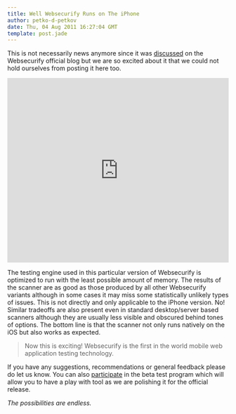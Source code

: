 ```yaml
---
title: Well Websecurify Runs on The iPhone
author: petko-d-petkov
date: Thu, 04 Aug 2011 16:27:04 GMT
template: post.jade
---
```


This is not necessarily news anymore since it was [discussed](http://blog.websecurify.com/2011/08/websecurify-for-iphone-preview.html) on the Websecurify official blog but we are so excited about it that we could not hold ourselves from posting it here too.

<iframe width="100%" height="420" src="http://www.youtube.com/embed/19U37T7F8Lw" frameborder="0" allowfullscreen></iframe>

The testing engine used in this particular version of Websecurify is optimized to run with the least possible amount of memory. The results of the scanner are as good as those produced by all other Websecurify variants although in some cases it may miss some statistically unlikely types of issues. This is not directly and only applicable to the iPhone version. No! Similar tradeoffs are also present even in standard desktop/server based scanners although they are usually less visible and obscured behind tones of options. The bottom line is that the scanner not only runs natively on the iOS but also works as expected.

> Now this is exciting! Websecurify is the first in the world mobile web application testing technology.

If you have any suggestions, recommendations or general feedback please do let us know. You can also [participate](https://spreadsheets.google.com/spreadsheet/viewform?formkey=dEFlRENtdnJKSTJaeC13TjhHaVduckE6MQ) in the beta test program which will allow you to have a play with tool as we are polishing it for the official release.

_The possibilities are endless._
